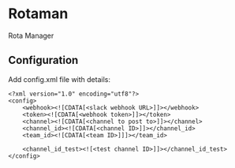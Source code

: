 # Rotaman

Rota Manager

## Configuration

Add config.xml file with details:

```$xml
<?xml version="1.0" encoding="utf8"?>
<config>
    <webhook><![CDATA[<slack webhook URL>]]></webhook>
    <token><![CDATA[<webhook token>]]></token>
    <channel><![CDATA[<channel to post to>]]></channel>
    <channel_id><![CDATA[<channel ID>]]></channel_id>
    <team_id><![CDATA[<team ID>]]]></team_id>

    <channel_id_test><![<test channel ID>]]></channel_id_test>
</config>
```
